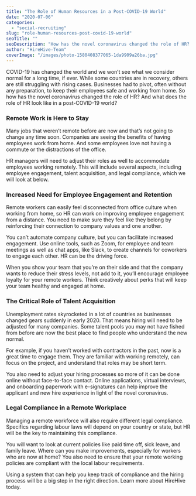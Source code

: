 ```yaml
---
title: "The Role of Human Resources in a Post-COVID-19 World"
date: "2020-07-06"
categories:
  - "social-recruiting"
slug: "role-human-resources-post-covid-19-world"
seoTitle: ""
seoDescription: "How has the novel coronavirus changed the role of HR? And what does the role of HR look like in a post-COVID-19 world?"
author: "HireHive-Team"
coverImage: "/images/photo-1580408377065-1da9909a26ba.jpg"
---
```


COVID-19 has changed the world and we won’t see what we consider normal for a long time, if ever. While some countries are in recovery, others are still struggling with rising cases. Businesses had to pivot, often without any preparation, to keep their employees safe and working from home. So how has the novel coronavirus changed the role of HR? And what does the role of HR look like in a post-COVID-19 world?

### **Remote Work is Here to Stay**

Many jobs that weren’t remote before are now and that’s not going to change any time soon. Companies are seeing the benefits of having employees work from home. And some employees love not having a commute or the distractions of the office.

HR managers will need to adjust their roles as well to accommodate employees working remotely. This will include several aspects, including employee engagement, talent acquisition, and legal compliance, which we will look at below.

### **Increased Need for Employee Engagement and Retention**

Remote workers can easily feel disconnected from office culture when working from home, so HR can work on improving employee engagement from a distance. You need to make sure they feel like they belong by reinforcing their connection to company values and one another.

You can’t automate company culture, but you can facilitate increased engagement. Use online tools, such as Zoom, for employee and team meetings as well as chat apps, like Slack, to create channels for coworkers to engage each other. HR can be the driving force.

When you show your team that you’re on their side and that the company wants to reduce their stress levels, not add to it, you’ll encourage employee loyalty for your remote workers. Think creatively about perks that will keep your team healthy and engaged at home.

### **The Critical Role of Talent Acquisition**

Unemployment rates skyrocketed in a lot of countries as businesses changed gears suddenly in early 2020. That means hiring will need to be adjusted for many companies. Some talent pools you may not have fished from before are now the best place to find people who understand the new normal.

For example, if you haven’t worked with contractors in the past, now is a great time to engage them. They are familiar with working remotely, can focus on the project, and understand that roles may be short term.

You also need to adjust your hiring processes so more of it can be done online without face-to-face contact. Online applications, virtual interviews, and onboarding paperwork with e-signatures can help improve the applicant and new hire experience in light of the novel coronavirus.

### **Legal Compliance in a Remote Workplace**

Managing a remote workforce will also require different legal compliance. Specifics regarding labour laws will depend on your country or state, but HR will be the key to maintaining this compliance.

You will want to look at current policies like paid time off, sick leave, and family leave. Where can you make improvements, especially for workers who are now at home? You also need to ensure that your remote working policies are compliant with the local labour requirements.

Using a system that can help you keep track of compliance and the hiring process will be a big step in the right direction. Learn more about HireHive today.
